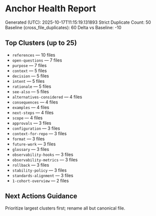 # Anchor Health Report

Generated (UTC): 2025-10-17T11:15:19.131893
Strict Duplicate Count: 50
Baseline (cross_file_duplicates): 60
Delta vs Baseline: -10

## Top Clusters (up to 25)
- `references` — 10 files
- `open-questions` — 7 files
- `purpose` — 7 files
- `context` — 5 files
- `decision` — 5 files
- `intent` — 5 files
- `rationale` — 5 files
- `see-also` — 5 files
- `alternatives-considered` — 4 files
- `consequences` — 4 files
- `examples` — 4 files
- `next-steps` — 4 files
- `scope` — 4 files
- `approvals` — 3 files
- `configuration` — 3 files
- `context-for-repo` — 3 files
- `format` — 3 files
- `future-work` — 3 files
- `glossary` — 3 files
- `observability-hooks` — 3 files
- `observability-metrics` — 3 files
- `rollback` — 3 files
- `stability-policy` — 3 files
- `standards-alignment` — 3 files
- `1-cohort-overview` — 2 files

## Next Actions Guidance
Prioritize largest clusters first; rename all but canonical file.
